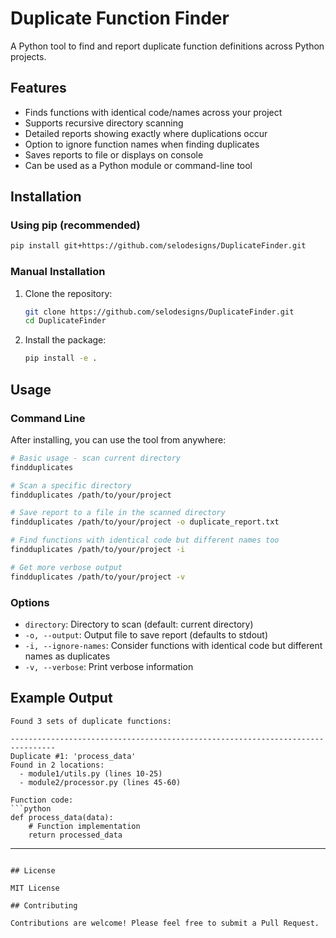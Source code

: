 # Duplicate Function Finder

A Python tool to find and report duplicate function definitions across Python projects. 

## Features

- Finds functions with identical code/names across your project
- Supports recursive directory scanning
- Detailed reports showing exactly where duplications occur
- Option to ignore function names when finding duplicates
- Saves reports to file or displays on console
- Can be used as a Python module or command-line tool

## Installation

### Using pip (recommended)

```bash
pip install git+https://github.com/selodesigns/DuplicateFinder.git
```

### Manual Installation

1. Clone the repository:
   ```bash
   git clone https://github.com/selodesigns/DuplicateFinder.git
   cd DuplicateFinder
   ```

2. Install the package:
   ```bash
   pip install -e .
   ```

## Usage

### Command Line

After installing, you can use the tool from anywhere:

```bash
# Basic usage - scan current directory
findduplicates

# Scan a specific directory
findduplicates /path/to/your/project

# Save report to a file in the scanned directory
findduplicates /path/to/your/project -o duplicate_report.txt

# Find functions with identical code but different names too
findduplicates /path/to/your/project -i

# Get more verbose output
findduplicates /path/to/your/project -v
```

### Options

- `directory`: Directory to scan (default: current directory)
- `-o, --output`: Output file to save report (defaults to stdout)
- `-i, --ignore-names`: Consider functions with identical code but different names as duplicates
- `-v, --verbose`: Print verbose information

## Example Output

```
Found 3 sets of duplicate functions:

--------------------------------------------------------------------------------
Duplicate #1: 'process_data'
Found in 2 locations:
  - module1/utils.py (lines 10-25)
  - module2/processor.py (lines 45-60)

Function code:
```python
def process_data(data):
    # Function implementation
    return processed_data
```
--------------------------------------------------------------------------------
```

## License

MIT License

## Contributing

Contributions are welcome! Please feel free to submit a Pull Request.
